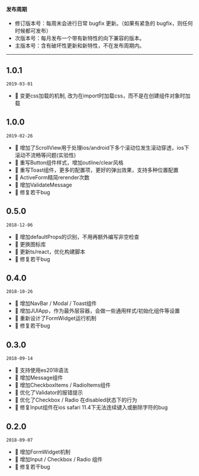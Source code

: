 #### 发布周期

* 修订版本号：每周末会进行日常 bugfix 更新。（如果有紧急的 bugfix，则任何时候都可发布）
* 次版本号：每月发布一个带有新特性的向下兼容的版本。
* 主版本号：含有破坏性更新和新特性，不在发布周期内。

---
## 1.0.1

`2019-03-01`
- 💄 变更css加载的机制, 改为在import时加载css，而不是在创建组件对象时加载




## 1.0.0

`2019-02-26`
- 🌟 增加了ScrollView用于处理ios/android下多个滚动位发生滚动穿透，ios下滚动不流畅等问题(实验性)
- 🌟 重写Button组件样式，增加outline/clear风格
- 🌟 重写Toast组件，更多的配置项，更好的弹出效果，支持多种位置配置
- 🌟 ActiveForm精简rerender次数
- 🌟 增加ValidateMessage
- 🐞 修复若干bug



## 0.5.0

`2018-12-06`
- 🌟 增加defaultProps的识别，不用再额外编写非空检查
- 🌟 更换图标库
- 🌟 更新ts/react，优化构建脚本
- 🐞 修复若干bug



## 0.4.0

`2018-10-26`
- 🌟 增加NavBar / Modal / Toast组件
- 🌟 增加JUIApp，作为最外层容器，会做一些通用样式/初始化组件等设置
- 🌟 重新设计了FormWidget运行机制
- 🐞 修复若干bug


## 0.3.0

`2018-09-14`
- 🌟 支持使用es2018语法
- 🌟 增加Message组件
- 🌟 增加CheckboxItems / RadioItems组件
- 💄 优化了Validator的报错提示
- 💄 优化了Checkbox / Radio 在disabled状态下的行为
- 🐞 修复Input组件在ios safari 11.4下无法连续键入或删除字符的bug


## 0.2.0
`2018-09-07`
- 🌟 增加FormWidget机制
- 🌟 增加Input / Checkbox / Radio 组件
- 🐞 修复若干bug